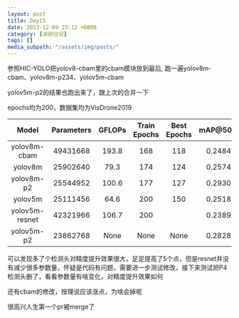 ```yaml
---
layout: post
title: Day15
date: 2023-12-09 23:12 +0800
category: [读研日记]
tags: []
media_subpath: "/assets/img/posts/"
---
```


参照HIC-YOLO把yolov8-cbam里的cbam模块放到最后, 跑一遍yolov8m-cbam、yolov8m-p234、yolov5m-cbam

yolov5m-p2的结果也跑出来了，跟上次的合并一下

epochs均为200，数据集均为VisDrone2019

|Model         |Parameters|GFLOPs|Train Epochs  |Best Epochs   |mAP@50:95| mAP50 |
|:---:         |:---:     |:---: |:---:         |:---:         |:---:    |:---:  |
|yolov8m-cbam  |49431668  |193.8 |168           |118           |0.24842  |0.41506|
|yolov8m       |25902640  |79.3  |174           |124           |0.25743  |0.42222|
|yolov8m-p2    |25544952  |100.6 |177           |127           |0.29308  |0.47413|
|yolov5m       |25111456  |64.6  |200           |150           |0.25189  |0.41390|
|yolov5m-resnet|42321966  |106.7 |200           |              |0.23895  |0.39860|
|yolov5m-p2    |23862768  |None  |None          |None          |0.28283  |0.46070|

可以发现多了个检测头对精度提升效果很大，足足提高了5个点，但是resnet并没有减少很多参数量，怀疑是代码有问题，需要进一步测试修改，接下来测试把P4检测头删了，看看参数量有啥变化，对精度提升效果如何

还有cbam的修改，按理说应该涨点，为啥会掉呢

很高兴人生第一个pr被merge了
